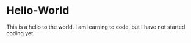 # Hello-World
This is a hello to the world.
I am learning to code, but I have not started coding yet.
